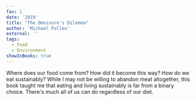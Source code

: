 ```yaml
---
fav: 1
date: '2019'
title: "The Omnivore's Dilemma"
author: 'Michael Pollen'
external: ''
tags:
  - Food
  - Environment
showInBooks: true
---
```


Where does our food come from? How did it become this way? How do we eat sustainably? While I may not be willing to abandon meat altogether, this book taught me that eating and living sustainably is far from a binary choice. There's much all of us can do regardless of our diet.
